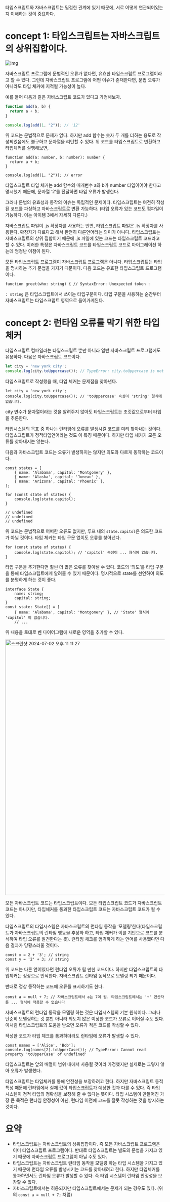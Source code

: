 타입스크립트와 자바스크립트는 밀접한 관계에 있기 때문에, 서로 어떻게 연관되어있는지 이해하는 것이 중요하다.

# concept 1: 타입스크립트는 자바스크립트의 상위집합이다.

![img](https://github.com/hsh0340/effective-typescript/assets/73820746/ad879698-1128-4258-8596-9cb6ec047de7)

자바스크립트 프로그램에 문법적인 오류가 없다면, 유효한 타입스크립트 프로그램이라고 할 수 있다. 그런데 자바스크립트 프로그램에 어떤 이슈가 존재한다면, 문법 오류가 아니라도 타입 체커에 지적될 가능성이 높다.

예를 들어 다음과 같은 자바스크립트 코드가 있다고 가정해보자.

```jsx
function add(a, b) {
  return a + b;
}

console.log(add(1, "2")); // '12'
```

위 코드는 문법적으로 문제가 없다. 하지만 add 함수는 숫자 두 개를 더하는 용도로 작성되었음에도 불구하고 문자열을 리턴할 수 있다. 위 코드를 타입스크립트로 변환하고 타입체커를 실행해보면,

```tsx
function add(a: number, b: number): number {
  return a + b;
}

console.log(add(1, "2")); // error
```

타입스크립트 타입 체커는 add 함수의 매개변수 a와 b가 number 타입이어야 한다고 명시했기 때문에, 문자열 ‘2’를 전달하면 타입 오류가 발생한다.

그러나 문법의 유효성과 동작의 이슈는 독립적인 문제이다. 타입스크립트는 여전히 작성된 코드를 파싱하고 자바스크립트로 변환 가능하다. (타입 오류가 있는 코드도 컴파일이 가능하다. 이는 아이템 3에서 자세히 다룬다.)

자바스크립트 파일이 .js 확장자를 사용하는 반면, 타입스크립트 파일은 .ts 확장자를 사용한다. 확장자가 다르다고 해서 완전히 다른언어라는 의미가 아니다. 타입스크립트는 자바스크립트의 상위 집합이기 때문에 .js 파일에 있는 코드는 타입스크립트 코드라고 할 수 있다. 이러한 특정은 자바스크립트 코드를 타입스크립트 코드로 마이그레이션 하는데 엄청난 이점이 된다.

모든 타입스크립트 프로그램이 자바스크립트 프로그램은 아니다. 타입스크립트는 타입을 명시하는 추가 문법을 가지기 때문이다. 다음 코드는 유효한 타입스크립트 프로그램이다.



```tsx
function greet(who: string) { // SyntaxError: Unexpected token :
```

`: string` 은 타입스크립트에서 쓰이는 타입구문이다. 타입 구문을 사용하는 순간부터 자바스크립트는 타입스크립트 영역으로 들어가게된다.

# concept 2: 런타임 오류를 막기 위한 타입체커

타입스크립트 컴파일러는 타입스크립트 뿐만 아니라 일반 자바스크립트 프로그램에도 유용하다. 다음은 자바스크립트 코드이다.

```jsx
let city = 'new york city';
console.log(city.toUppercase()); // TypeError: city.toUppercase is not a function
```

타입스크립트로 작성했을 때, 타입 체커는 문제점을 찾아낸다.

```tsx
let city = 'new york city';
console.log(city.toUppercase()); // 'toUppercase' 속성이 'string' 형식에 없습니다.
```

city 변수가 문자열이라는 것을 알려주지 않아도 타입스크립트는 초깃값으로부터 타입을 추론한다.

타입시스템의 목표 중 하나는 런타임에 오류를 발생시킬 코드를 미리 찾아내는 것이다. 타입스크립트가 정적타입언어라는 것도 이 특징 때문이다. 하지만 타입 체커가 모든 오류를 찾아내지는 않는다.

다음과 자바스크립트 코드는 오류가 발생하지는 않지만 의도와 다르게 동작하는 코드이다.

```tsx
const states = [
	{ name: 'Alabama', capital: 'Montgomery' },
	{ name: 'Alaska', capital: 'Juneau' },
	{ name: 'Arizona', capital: 'Phoenix' },
];

for (const state of states) {
	console.log(state.capitol);
}

// undefined
// undefined
// undefined
```

위 코드는 문법적으로 어떠한 오류도 없지만, 루프 내의 `state.capitol`은 의도한 코드가 아닐 것이다. 타입 체커는 타입 구문 없이도 오류를 찾아낸다.

```tsx
for (const state of states) {
	console.log(state.capitol); // 'capitol' 속성이 ... 형식에 없습니다.
}
```

타입 구문을 추가한다면 훨씬 더 많은 오류를 찾아낼 수 있다. 코드의 ‘의도’를 타입 구문을 통해 타입스크립트에게 알려줄 수 있기 때문이다. 명시적으로 state를 선언하여 의도를 분명하게 하는 것이 좋다.

```tsx
interface State {
	name: string;
	capital: string;
}
const state: State[] = [
	{ name: 'Alabama', capitol: 'Montgomery' }, // 'State' 형식에 'capitol' 이 없습니다.
	// ...
```

위 내용을 토대로 벤 다이어그램에 새로운 영역을 추가할 수 있다.

<img width="808" alt="스크린샷 2024-07-02 오후 11 11 27" src="https://github.com/hsh0340/effective-typescript/assets/73820746/a0808ac2-ef29-4920-b5a2-abf79b1e1541">

모든 자바스크립트 코드는 타입스크립트이다. 모든 타입스크립트 코드가 자바스크립트 코드는 아니지만, 타입체커를 통과한 타입스크립트 코드는 자바스크립트 코드가 될 수 있다.

타입스크립트의 타입시스템은 자바스크립트의 런타임 동작을 ‘모델링’한다(타입스크립트가 자바스크립트의 런타임 행동을 추상화 하고, 타입 체커가 이를 기반으로 코드를 분석하여 타입 오류를 발견한다는 뜻). 런타임 체크를 엄격하게 하는 언어를 사용했다면 다음 결과가 당황스러울 것이다.

```tsx
const x = 2 + '3'; // string
const y = '2' + 3; // string
```

위 코드는 다른 언어였다면 런타임 오류가 될 만한 코드이다. 하지만 타입스크립트의 타입체커는 정상으로 인식한다. 자바스크립트 런타임 동작으로 모델링 되기 때문이다.

반대로 정상 동작하는 코드에 오류를 표시하기도 한다.

```tsx
const a = null + 7; // 자바스크립트에서 a는 7이 됨. 타입스크립트에서는 '+' 연산자를 ... 형식에 적용할 수 없습니다
```

자바스크립트의 런타임 동작을 모델링 하는 것은 타입시스템의 기본 원칙이다. 그러나 단순히 모델링하는 것 뿐만 아니라 의도치 않은 이상한 코드가 오류로 이어질 수도 있다. 이처럼 타입스크립트의 도움을 받으면 오류가 적은 코드를 작성할 수 있다.

작성한 코드가 타입 체크를 통과하더라도 런타임에 오류가 발생할 수 있다.

```tsx
const names = ['Alice', 'Bob'];
console.log(names[2].toUpperCase()); // TypeError: Cannot read property 'toUpperCase' of undefined'
```

타입스크립트는 앞의 배열이 범위 내에서 사용될 것이라 가정했지만 실제로는 그렇지 않아 오류가 발생했다.

타입스크립트는 타입체커를 통해 안전성을 보장하려고 한다. 하지만 자바스크립트 동적 특성 때문에 런타임에서 실제 값이 타입스크립트가 예상한 것과 다를 수 있다. 즉 타입 시스템이 정적 타입의 정확성을 보장해 줄 수 없다는 뜻이다. 타입 시스템이 만들어진 가장 큰 목적은 런타임 안정성이 아닌, 런타임 이전에 코드를 잘못 작성하는 것을 방지하는 것이다.

# 요약

- 타입스크립트는 자바스크립트의 상위집합이다. 즉 모든 자바스크립트 프로그램은 이미 타입스크립트 프로그램이다. 반대로 타입스크립트는 별도의 문법을 가지고 있기 때문에 자바스크립트 프로그램이 아닐 수도 있다.
- 타입스크립트는 자바스크립트 런타임 동작을 모델링 하는 타입 시스템을 가지고 있기 때문에 런타임 오류를 발생시키는 코드를 찾아내려고 한다. 하지만 타입체커를 통과하면서도 런타임 오류가 발생할 수 있다. 즉 타입 시스템이 런타임 안정성을 보장할 수 없다.
- 자바스크립트에서는 허용되지만 타입스크립트에서는 문제가 되는 경우도 있다. (위의 `const a = null + 7;` 처럼)